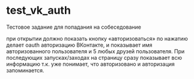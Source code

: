 # test_vk_auth
Тестовое задание для попадания на собеседование

при открытии должно показать кнопку «авторизоваться» по нажатию делает oauth авторизацию ВКонтакте,
и показывает имя авторизованного пользователя и 5 любых друзей пользователя.
При последующих запусках/заходах на страницу сразу показывает всю информацию т.к. уже понимает,
что авторизовано и авторизация запоминается.
